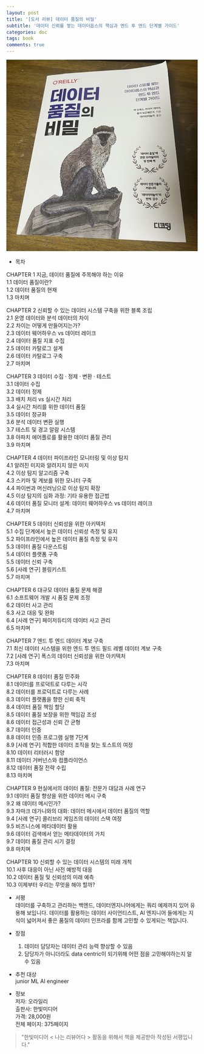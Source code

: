 ```yaml
---
layout: post
title: '[도서 리뷰] 데이터 품질의 비밀'
subtitle: '데이터 신뢰를 쌓는 데이터옵스의 핵심과 엔드 투 엔드 단계별 가이드'
categories: doc
tags: book
comments: true
---
```


  ![databook](/assets/book/2023/data.JPG)

* 목차  

CHAPTER 1 지금, 데이터 품질에 주목해야 하는 이유  
1.1 데이터 품질이란?  
1.2 데이터 품질의 현재  
1.3 마치며  

CHAPTER 2 신뢰할 수 있는 데이터 시스템 구축을 위한 블록 조립  
2.1 운영 데이터와 분석 데이터의 차이  
2.2 차이는 어떻게 만들어지는가?  
2.3 데이터 웨어하우스 vs 데이터 레이크  
2.4 데이터 품질 지표 수집  
2.5 데이터 카탈로그 설계  
2.6 데이터 카탈로그 구축  
2.7 마치며  

CHAPTER 3 데이터 수집 · 정제 · 변환 · 테스트  
3.1 데이터 수집  
3.2 데이터 정제  
3.3 배치 처리 vs 실시간 처리  
3.4 실시간 처리를 위한 데이터 품질  
3.5 데이터 정규화  
3.6 분석 데이터 변환 실행  
3.7 테스트 및 경고 알람 시스템  
3.8 아파치 에어플로를 활용한 데이터 품질 관리  
3.9 마치며  

CHAPTER 4 데이터 파이프라인 모니터링 및 이상 탐지  
4.1 알려진 미지와 알려지지 않은 미지  
4.2 이상 탐지 알고리즘 구축  
4.3 스키마 및 계보를 위한 모니터 구축  
4.4 파이썬과 머신러닝으로 이상 탐지 확장  
4.5 이상 탐지의 심화 과정: 기타 유용한 접근법  
4.6 데이터 품질 모니터 설계: 데이터 웨어하우스 vs 데이터 레이크  
4.7 마치며  

CHAPTER 5 데이터 신뢰성을 위한 아키텍처  
5.1 수집 단계에서 높은 데이터 신뢰성 측정 및 유지  
5.2 파이프라인에서 높은 데이터 품질 측정 및 유지  
5.3 데이터 품질 다운스트림  
5.4 데이터 플랫폼 구축  
5.5 데이터 신뢰 구축  
5.6 [사례 연구] 블링키스트  
5.7 마치며  

CHAPTER 6 대규모 데이터 품질 문제 해결  
6.1 소프트웨어 개발 시 품질 문제 조정  
6.2 데이터 사고 관리  
6.3 사고 대응 및 완화  
6.4 [사례 연구] 페이저듀티의 데이터 사고 관리  
6.5 마치며  

CHAPTER 7 엔드 투 엔드 데이터 계보 구축  
7.1 최신 데이터 시스템을 위한 엔드 투 엔드 필드 레벨 데이터 계보 구축  
7.2 [사례 연구] 폭스의 데이터 신뢰성을 위한 아키텍처  
7.3 마치며  

CHAPTER 8 데이터 품질 민주화  
8.1 데이터를 프로덕트로 다루는 시각  
8.2 데이터를 프로덕트로 다루는 사례  
8.3 데이터 플랫폼을 향한 신뢰 축적  
8.4 데이터 품질 책임 할당  
8.5 데이터 품질 보장을 위한 책임감 조성  
8.6 데이터 접근성과 신뢰 간 균형  
8.7 데이터 인증  
8.8 데이터 인증 프로그램 실행 7단계    
8.9 [사례 연구] 적합한 데이터 조직을 찾는 토스트의 여정  
8.10 데이터 리터러시 함양  
8.11 데이터 거버넌스와 컴플라이언스  
8.12 데이터 품질 전략 수립  
8.13 마치며  

CHAPTER 9 현실에서의 데이터 품질: 전문가 대담과 사례 연구  
9.1 데이터 품질 향상을 위한 데이터 메시 구축  
9.2 왜 데이터 메시인가?  
9.3 자마크 데가니와의 대화: 데이터 메시에서 데이터 품질의 역할  
9.4 [사례 연구] 콜리브리 게임즈의 데이터 스택 여정  
9.5 비즈니스에 메타데이터 활용  
9.6 데이터 검색에서 얻는 메타데이터의 가치  
9.7 데이터 품질 관리 시기 결정  
9.8 마치며  

CHAPTER 10 신뢰할 수 있는 데이터 시스템의 미래 개척  
10.1 사후 대응이 아닌 사전 예방적 대응  
10.2 데이터 품질 및 신뢰성의 미래 예측  
10.3 이제부터 우리는 무엇을 해야 할까?  
  
* 서평  
  데이터를 구축하고 관리하는 백엔드, 데이터엔지니어에게는 쿼리 예제까지 있어 유용해 보입니다. 데이터를 활용하는 데이터 사이언티스트, AI 엔지니어 들에게는 지식이 넓어져서 좋은 품질의 데이터 인프라를 함께 고민할 수 있게되는 책입니다.
  
* 장점  
  1. 데이터 담당자는 데이터 관리 능력 향상할 수 있음
  2. 담당자가 아니더라도 data centric이 되기위해 어떤 점을 고민해야하는지 알 수 있음
  
* 추천 대상  
  junior ML AI engineer  
  
* 정보  
저자: 오라일리  
출판사: 한빛미디어  
가격: 28,000원  
전체 페이지: 375페이지  
  
>"한빛미디어 < 나는 리뷰어다 > 활동을 위해서 책을 제공받아 작성된 서평입니다."  
  